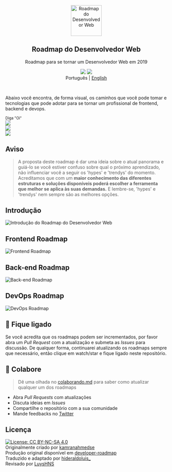 <p align="center">
  <a href="https://github.com/hideraldus13/roadmap-do-desenvolvedor-web">
    <img src="https://i.imgur.com/Uid1O3A.png" alt="Roadmap do Desenvolvedor Web" width="96" height="96">
  </a>
  <h2 align="center">Roadmap do Desenvolvedor Web</h2>
  <p align="center">Roadmap para se tornar um Desenvolvedor Web em 2019</p>
  <p align="center">
    <a href="https://github.com/hideraldus13/roadmap-do-desenvolvedor-web#-introduction"><img src="https://img.shields.io/badge/Roadmap-2019-yellowgreen.svg"/></a>
    <a href="https://twitter.com/hideraldoluis_"><img src="https://img.shields.io/badge/Feedback-%40hideraldoluis__-blue.svg"/></a></a>
  <br>
  <span>Português</span> |
  <a href="https://github.com/kamranahmedse/developer-roadmap">English</a>
  </p>
  <br>
</p>

Abaixo você encontra, de forma visual, os caminhos que você pode tomar e tecnologias que pode adotar para se tornar um profissional de frontend, backend e devops. 

<sub>Diga "Oi" <br> 
  <a href="https://medium.com/dev-in-anything"><img src="https://img.shields.io/badge/Medium-Dev%20in%20Anything-lightgrey.svg"/></a><br>
  <a href="https://twitter.com/hideraldoluis_"><img src="https://img.shields.io/badge/Twitter-%40hideraldoluis__-blue.svg"/></a><br>
  <a href="https://www.linkedin.com/in/hideraldoluis/"><img src="https://img.shields.io/badge/LinkedIn-%40hideraldoluis_-blue.svg"/></a>
</sub>

## Aviso
> A proposta deste roadmap é dar uma ideia sobre o atual panorama e guiá-lo se você estiver confuso sobre qual o próximo aprendizado, não influenciar você a seguir os 'hypes' e 'trendys' do momento. Acreditamos que com um <b>maior conhecimento das diferentes estruturas e soluções disponíveis poderá escolher a ferramenta que melhor se aplica às suas demandas.</b> E lembre-se, 'hypes' e 'trendys' nem sempre são as melhores opções. 

## Introdução

![Introdução do Roadmap do Desenvolvedor Web](./images/intro.png)

## Frontend Roadmap

![Frontend Roadmap](./images/frontend.png)

## Back-end Roadmap

![Back-end Roadmap](./images/backend.png)

## DevOps Roadmap

![DevOps Roadmap](./images/devops.png)

## 🚦 Fique ligado

Se você acredita que os roadmaps podem ser incrementados, por favor abra um <i>Pull Request</i> com a atualização e submeta as <i>Issues</i> para discussão. De qualquer forma, continuarei atualizando os roadmaps sempre que necessário, então clique em watch/star e fique ligado neste repositório. 

## 🙌 Colabore

> Dê uma olhada no [colaborando.md](./colaborando.md) para saber como atualizar qualquer um dos roadmaps

- Abra <i>Pull Requests</i> com atualizações
- Discuta ideias em <i>Issues</i>
- Compartilhe o repositório com a sua comunidade
- Mande feedbacks no [Twitter](https://twitter.com/hideraldoluis_)

## Licença

[![License: CC BY-NC-SA 4.0](https://img.shields.io/badge/License-CC%20BY--NC--SA%204.0-lightgrey.svg)](https://creativecommons.org/licenses/by-nc-sa/4.0/) <br>
Originalmente criado por [kamranahmedse](https://twitter.com/kamranahmedse) <br>
Produção original disponível em [developer-roadmap](https://github.com/kamranahmedse/developer-roadmap) <br>
Traduzido e adaptado por [hideraldoluis_](https://twitter.com/hideraldoluis_) <br>
Revisado por [LuysHNS](https://twitter.com/LuysHNS)

